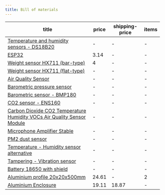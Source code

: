 ```yaml
---
title: Bill of materials
---
```


<!-- QueryToSerialize: table WITHOUT ID "[" + default(title, file.name) + "]" + default( "("+  replace(replace(file.path, "gratheon.com", ""), " ", "%20") + ")", "") as  title,  price,  shipping-price, items  FROM  "docs/beehive-sensors/components"   WHERE file.name != "index" -->
<!-- SerializedQuery: table WITHOUT ID "[" + default(title, file.name) + "]" + default( "("+  replace(replace(file.path, "gratheon.com", ""), " ", "%20") + ")", "") as  title,  price,  shipping-price, items  FROM  "docs/beehive-sensors/components"   WHERE file.name != "index" -->

| title                                                                                                                                                                                                      | price | shipping-price | items |
| ---------------------------------------------------------------------------------------------------------------------------------------------------------------------------------------------------------- | ----- | -------------- | ----- |
| [Temperature and humidity sensors - DS18B20](docs/beehive-sensors/components/DS18B20.md)                                                                                                                   | \-    | \-             | \-    |
| [ESP32](docs/beehive-sensors/components/ESP32.md)                                                                                                                                                          | 3.14  | \-             | \-    |
| [Weight sensor HX711 (bar-type)](docs/beehive-sensors/components/HX711-bar.md)                                                                                                                             | 4     | \-             | \-    |
| [Weight sensor HX711 (flat-type)](docs/beehive-sensors/components/HX711-flat.md)                                                                                                                           | \-    | \-             | \-    |
| [Air Quality Sensor](docs/beehive-sensors/components/todo/Air%20Quality%20Sensor.md)                                                                                                                       | \-    | \-             | \-    |
| [Barometric pressure sensor](docs/beehive-sensors/components/todo/Barometric%20pressure%20sensor.md)                                                                                                       | \-    | \-             | \-    |
| [Barometric sensor - BMP180](docs/beehive-sensors/components/todo/Barometric%20sensor%20-%20BMP180.md)                                                                                                     | \-    | \-             | \-    |
| [CO2 sensor - ENS160](docs/beehive-sensors/components/todo/CO2%20sensor%20-%20ENS160.md)                                                                                                                   | \-    | \-             | \-    |
| [Carbon Dioxide CO2 Temperature Humidity VOCs Air Quality Sensor Module](docs/beehive-sensors/components/todo/Carbon%20Dioxide%20CO2%20Temperature%20Humidity%20VOCs%20Air%20Quality%20Sensor%20Module.md) | \-    | \-             | \-    |
| [Microphone Amplifier Stable](docs/beehive-sensors/components/todo/Microphone%20Amplifier%20Stable.md)                                                                                                     | \-    | \-             | \-    |
| [PM2 dust sensor](docs/beehive-sensors/components/todo/PM2%20dust%20sensor.md)                                                                                                                             | \-    | \-             | \-    |
| [Temperature - Humidity sensor alternative](docs/beehive-sensors/components/todo/Temperature%20-%20Humidity%20sensor%20alternative.md)                                                                     | \-    | \-             | \-    |
| [Tampering - Vibration sensor](docs/beehive-sensors/components/todo/Tampering%20-%20Vibration%20sensor.md)                                                                                                 | \-    | \-             | \-    |
| [Battery 18650 with shield](docs/beehive-sensors/components/Battery%2018650%20with%20shield.md)                                                                                                            | \-    | \-             | \-    |
| [Aluminium profile 20x20x500mm](docs/beehive-sensors/components/Aluminium%20profile%2020x20x500mm.md)                                                                                                      | 24.61 | \-             | 2     |
| [Aluminium Enclosure](docs/beehive-sensors/components/Aluminium%20Enclosure.md)                                                                                                                            | 19.11 | 18.87          | \-    |
<!-- SerializedQuery END -->
